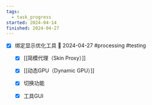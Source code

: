 ```yaml
---
tags:
  - task_progress
started: 2024-04-14
finished: 2024-04-27
---
```

- [x] 绑定显示优化工具 📅 2024-04-27 #processing #testing
	- [x] [[简模代理（Skin Proxy）]]
	- [x] [[动态GPU（Dynamic GPU）]]
	- [x] 切换功能
	- [x] 工具GUI

